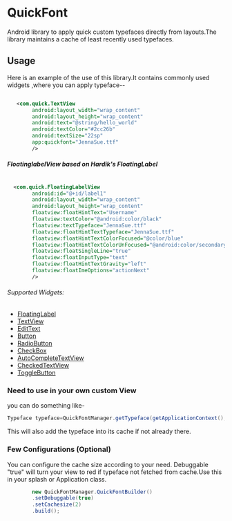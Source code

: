 QuickFont
=======

Android library to apply quick custom typefaces directly from layouts.The library maintains a cache of least recently used typefaces.

Usage
-----

Here is an example of the use of this library.It contains commonly used widgets ,where you can apply typeface--

```xml

   <com.quick.TextView
        android:layout_width="wrap_content"
        android:layout_height="wrap_content"
        android:text="@string/hello_world"
        android:textColor="#2cc26b"
        android:textSize="22sp"
        app:quickfont="JennaSue.ttf" 
        />
```       
##### FloatinglabelView based on Hardik's FloatingLabel

```xml

  <com.quick.FloatingLabelView
        android:id="@+id/label1"
        android:layout_width="wrap_content"
        android:layout_height="wrap_content"
        floatview:floatHintText="Username"
        floatview:textColor="@android:color/black"
        floatview:textTypeface="JennaSue.ttf"
        floatview:floatHintTextTypeface="JennaSue.ttf"
        floatview:floatHintTextColorFocused="@color/blue"
        floatview:floatHintTextColorUnFocused="@android:color/secondary_text_light_nodisable"
        floatview:floatSingleLine="true"
        floatview:floatInputType="text"
        floatview:floatHintTextGravity="left"
        floatview:floatImeOptions="actionNext"
        />
```       


###### Supported Widgets:
* [FloatingLabel](https://github.com/hardik-trivedi/FloatingLabel)
* [TextView](http://developer.android.com/reference/android/widget/TextView.html)
* [EditText](http://developer.android.com/reference/android/widget/EditText.html)
* [Button](http://developer.android.com/reference/android/widget/Button.html)
* [RadioButton](http://developer.android.com/guide/topics/ui/controls/radiobutton.html)
* [CheckBox](http://developer.android.com/guide/topics/ui/controls/checkbox.html)
* [AutoCompleteTextView](http://developer.android.com/reference/android/widget/AutoCompleteTextView.html)
* [CheckedTextView](http://developer.android.com/reference/android/widget/CheckedTextView.html)
* [ToggleButton](http://developer.android.com/reference/android/widget/ToggleButton.html)

### Need to use in your own custom View
you can do something like-

```java
Typeface typeface=QuickFontManager.getTypeface(getApplicationContext(), "Font.ttf").first;

```
This will also add the typeface into its cache if not already there.


### Few Configurations (Optional)

You can configure the cache size according to your need. Debuggable "true" will turn your view to red if typeface not fetched from cache.Use this in your splash or Application class.

```java
        new QuickFontManager.QuickFontBuilder()
        .setDebuggable(true)
        .setCachesize(2)
        .build();
        
```


